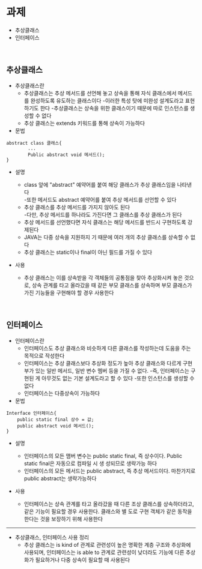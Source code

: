 # 과제

   

* 추상클래스
* 인터페이스

<br>

## 추상클래스
   
* 추상클래스란
	* 추상클래스는 추상 메서드를 선언해 놓고 상속을 통해 자식 클래스에서 메서드를 완성하도록 유도하는 클래스이다
	-이러한 특성 탓에 미완성 설계도라고 표현하기도 한다
	-추상클래스는 상속을 위한 클래스이기 때문에 따로 인스턴스를 생성할 수 없다
	* 추상 클래스는 extends 키워드를 통해 상속이 가능하다
* 문법
  
```
abstract class 클래스{
	    ...
        Public abstract void 메서드();
}
```
* 설명
   * class 앞에 "abstract" 예약어를 붙여 해당 클래스가 추상 클래스임을 나타낸다   
   -또한 메서드도 abstract 예약어를 붙여 추상 메서드를 선언할 수 있다
   * 추상 클래스를 추상 메서드를 가지지 않아도 된다   
   -다만, 추상 메서드를 하나라도 가진다면 그 클래스를 추상 클래스가 된다
   * 추상 메서드를 선언했다면 자식 클래스는 해당 메서드를 반드시 구현하도록 강제된다
   * JAVA는 다중 상속을 지원하지 기 때문에 여러 개의 추상 클래스를 상속할 수 없다
   * 추상 클래스는 static이나 final이 아닌 필드를 가질 수 있다

* 사용
	* 추상 클래스는 이를 상속받을 각 객체들의 공통점을 찾아 추상화시켜 놓은 것으로, 상속 관계를 타고 올라갔을 때 같은 부모 	클래스를 상속하며 부모 클래스가 가진 기능들을 구현해야 할 경우 사용한다

<br>


## 인터페이스


* 인터페이스란
	* 인터페이스도 추상 클래스와 비슷하게 다른 클래스를 작성하는데 도움을 주는 목적으로 작성한다
	* 인터페이스는 추상 클래스보다 추상화 정도가 높아 추상 클래스와 다르게 구현부가 있는 일반 메서드, 일반 변수 멤버 등을 가질 	수 없다.
	-즉, 인터페이스는 구현된 게 아무것도 없는 기본 설계도라고 할 수 있다
	-또한 인스턴스를 생성할 수 없다
	* 인터페이스는 다중상속이 가능하다
* 문법

```
Interface 인터페이스{
	public static final 상수 = 값;
	public abstract void 메서드();
}
```
* 설명
	* 인터페이스의 모든 맴버 변수는 public static final, 즉 상수이다. Public static final은 자동으로 컴파일 시 생	성되므로 생략가능 하다
	* 인터페이스의 모든 메서드는 public abstract, 즉 추상 메서드이다. 마찬가지로 public abstract는 생략가능하다

* 사용
	* 인터페이스는 상속 관계를 타고 올라갔을 때 다른 조상 클래스를 상속하더라고, 같은 기능이 필요할 경우 사용한다. 클래스와 별	도로 구현 객체가 같은 동작을 한다는 것을 보장하기 위해 사용한다

* * *

* 추상클래스, 인터페이스 사용 정리
 	* 추상 클래스는 is kind of 관계로 관련성이 높은 명확한 계층 구조와 추상화에 사용되며, 인터페이스는 is able to 관계로 	관련성이 낮더라도 기능에 다른 추상화가 필요하거나 다중 상속이 필요할 때 사용된다